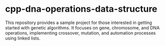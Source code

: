 # cpp-dna-operations-data-structure
This repository provides a sample project for those interested in getting started with genetic algorithms. It focuses on gene, chromosome, and DNA operations, implementing crossover, mutation, and automation processes using linked lists.
